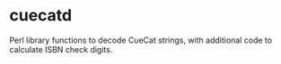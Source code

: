 # cuecatd
Perl library functions to decode CueCat strings, with additional code to calculate ISBN check digits.
